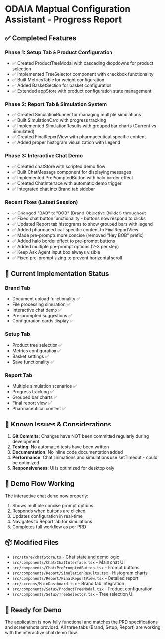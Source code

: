 # ODAIA Maptual Configuration Assistant - Progress Report

## ✅ Completed Features

### Phase 1: Setup Tab & Product Configuration
- ✅ Created ProductTreeModal with cascading dropdowns for product selection
- ✅ Implemented TreeSelector component with checkbox functionality
- ✅ Built MetricsTable for weight configuration
- ✅ Added BasketSection for basket configuration
- ✅ Extended appStore with product configuration state management

### Phase 2: Report Tab & Simulation System
- ✅ Created SimulationRunner for managing multiple simulations
- ✅ Built SimulationCard with progress tracking
- ✅ Implemented SimulationResults with grouped bar charts (Current vs Simulated)
- ✅ Created FinalReportView with pharmaceutical-specific content
- ✅ Added proper histogram visualization with Legend

### Phase 3: Interactive Chat Demo
- ✅ Created chatStore with scripted demo flow
- ✅ Built ChatMessage component for displaying messages
- ✅ Implemented PrePromptedButton with halo border effect
- ✅ Created ChatInterface with automatic demo trigger
- ✅ Integrated chat into Brand tab sidebar

### Recent Fixes (Latest Session)
- ✅ Changed "BAB" to "BOB" (Brand Objective Builder) throughout
- ✅ Fixed chat button functionality - buttons now respond to clicks
- ✅ Updated Report tab histograms to show grouped bars with legend
- ✅ Added pharmaceutical-specific content to FinalReportView
- ✅ Made pre-prompts more concise (removed "Hey BOB" prefix)
- ✅ Added halo border effect to pre-prompt buttons
- ✅ Added multiple pre-prompt options (2-3 per step)
- ✅ Keep Ask Agent input box always visible
- ✅ Fixed pre-prompt sizing to prevent horizontal scroll

## 🔄 Current Implementation Status

### Brand Tab
- Document upload functionality ✅
- File processing simulation ✅
- Interactive chat demo ✅
- Pre-prompted suggestions ✅
- Configuration cards display ✅

### Setup Tab
- Product tree selection ✅
- Metrics configuration ✅
- Basket settings ✅
- Save functionality ✅

### Report Tab
- Multiple simulation scenarios ✅
- Progress tracking ✅
- Grouped bar charts ✅
- Final report view ✅
- Pharmaceutical content ✅

## 📝 Known Issues & Considerations

1. **Git Commits**: Changes have NOT been committed regularly during development
2. **Testing**: No automated tests have been written
3. **Documentation**: No inline code documentation added
4. **Performance**: Chat animations and simulations use setTimeout - could be optimized
5. **Responsiveness**: UI is optimized for desktop only

## 🎯 Demo Flow Working

The interactive chat demo now properly:
1. Shows multiple concise prompt options
2. Responds when buttons are clicked
3. Updates configuration in real-time
4. Navigates to Report tab for simulations
5. Completes full workflow as per PRD

## 📦 Modified Files

- `src/store/chatStore.ts` - Chat state and demo logic
- `src/components/Chat/ChatInterface.tsx` - Main chat UI
- `src/components/Chat/PrePromptedButton.tsx` - Prompt buttons
- `src/components/Report/SimulationResults.tsx` - Histogram charts
- `src/components/Report/FinalReportView.tsx` - Detailed report
- `src/screens/MainDashboard.tsx` - Brand tab integration
- `src/components/Setup/ProductTreeModal.tsx` - Product configuration
- `src/components/Setup/TreeSelector.tsx` - Tree selection UI

## 🚀 Ready for Demo

The application is now fully functional and matches the PRD specifications and screenshots provided. All three tabs (Brand, Setup, Report) are working with the interactive chat demo flow.